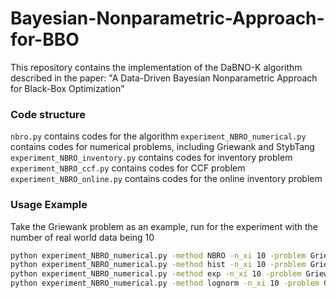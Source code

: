 # Bayesian-Nonparametric-Approach-for-BBO
This repository contains the implementation of the DaBNO-K algorithm described in the paper: "A Data-Driven Bayesian Nonparametric Approach for Black-Box Optimization"

### Code structure
`nbro.py` contains codes for the algorithm
`experiment_NBRO_numerical.py` contains codes for numerical problems, including Griewank and StybTang
`experiment_NBRO_inventory.py` contains codes for inventory problem
`experiment_NBRO_ccf.py` contains codes for CCF problem
`experiment_NBRO_online.py` contains codes for the online inventory problem

### Usage Example
Take the Griewank problem as an example, run for the experiment with the number of real world data being 10
```bash
python experiment_NBRO_numerical.py -method NBRO -n_xi 10 -problem Griewank
python experiment_NBRO_numerical.py -method hist -n_xi 10 -problem Griewank
python experiment_NBRO_numerical.py -method exp -n_xi 10 -problem Griewank
python experiment_NBRO_numerical.py -method lognorm -n_xi 10 -problem Griewank
```


